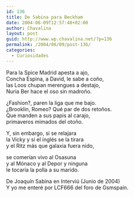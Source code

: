 ```yaml
---
id: 136
title: De Sabina para Beckham
date: 2004-06-09T12:57:48+02:00
author: Chavalina
layout: post
guid: http://www.wp.chavalina.net/?p=136
permalink: /2004/06/09/post-136/
categories:
  - Curiosidades
---
```

Para la Spice Madrid apesta a ajo,  
Concha Espina, a David, le sabe a co&ntilde;o,  
las Loos chupan merengues a destajo,  
Nuria Ber hace el oso sin madro&ntilde;o.

&iquest;Fashion?, paren la liga que me bajo.  
&iquest;Brooklin, Romeo? Qué par de dos reto&ntilde;os.  
Que manden a sus papis al carajo,  
primaveros mimados del oto&ntilde;o.

Y, sin embargo, si se relajara  
la Vicky y si el inglés se la tirara  
y el Ritz más que galaxia fuera nido,

se comer&iacute;an vivo al Osasuna  
y al M&oacute;naco y al Depor y ninguna  
le tocar&iacute;a la polla a su marido.

<span class="cita">De Joaqu&iacute;n Sabina en Intervi&uacute; (Junio de 2004)</span>  
Y yo me enteré por <span class="alguien">LCF666</span> del foro de Gsmspain.